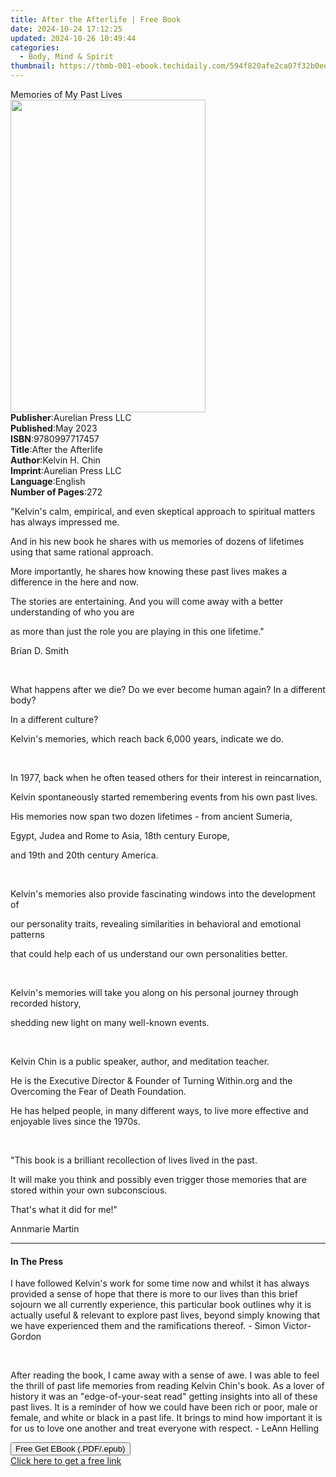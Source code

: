 ```yaml
---
title: After the Afterlife | Free Book
date: 2024-10-24 17:12:25
updated: 2024-10-26 10:49:44
categories:
  - Body, Mind & Spirit
thumbnail: https://thmb-001-ebook.techidaily.com/594f820afe2ca07f32b0ee5876ff8552a0a5e2179ed6a3ad5beeabccedbbdd44.jpg
---
```

<main id="book-container">
  <div class="flex flex-col">
    <div class="book-brief flex-1 py-6 px-4 sm:p-6 md:py-10 md:px-8">
      <!-- brief-->
      <div class="book-brief-main">Memories of My Past Lives</div>
    </div>
    <div
      class="book-meta-info flex-1 grid gap-4 col-start-1 col-end-3 row-start-1 sm:mb-6 sm:grid-cols-4 lg:gap-6 lg:col-start-2 lg:row-end-6 lg:row-span-6 lg:mb-0"
    >
      <div
        class="book-meta-info-left place-content-center mt-4 p-4 text-sm leading-6 col-start-2 col-span-2 dark:text-slate-400"
      >
        <img
          class="w-full h-500 object-cover rounded-lg sm:h-255 sm:col-span-2 lg:col-span-full"
          src="https://img-001-ebook.techidaily.com/2b324ac72e83189702e0ad5f0c3804611c49849d42e5ce60a7627828d2dd575b.jpg"
          alt=""
          width="312"
          height="500"
        />
      </div>
      <div
        class="book-meta-info-right mt-2 col-start-1 row-start-2 col-span-3 self-center"
      >
        <!-- meta data  -->
        <div class="flex flex-col px-4 md:px-8">
          <div class="flex-1">
            <strong>Publisher</strong>:<span class="px-2"
              >Aurelian Press LLC</span
            >
          </div>
          <div class="flex-1">
            <strong>Published</strong>:<span class="px-2">May 2023</span>
          </div>
          <div class="flex-1">
            <strong>ISBN</strong>:<span class="px-2">9780997717457</span>
          </div>
          <div class="flex-1">
            <strong>Title</strong>:<span class="px-2">After the Afterlife</span>
          </div>
          <div class="flex-1">
            <strong>Author</strong>:<span class="px-2">Kelvin H. Chin</span>
          </div>
          <div class="flex-1">
            <strong>Imprint</strong>:<span class="px-2"
              >Aurelian Press LLC</span
            >
          </div>
          <div class="flex-1">
            <strong>Language</strong>:<span class="px-2">English</span>
          </div>
          <div class="flex-1">
            <strong>Number of Pages</strong>:<span class="px-2">272</span>
          </div>
        </div>
      </div>
    </div>
    <div class="book-description flex-1 py-6 px-4 sm:p-6 md:py-10 md:px-8">
      <div class="book-description-main">
        <div accordion-content="" id="description">
          <p class="ql-align-center">
            "Kelvin's calm, empirical, and even skeptical approach to spiritual
            matters has always impressed me.
          </p>
          <p class="ql-align-center">
            And in his new book he shares with us memories of dozens of
            lifetimes using that same rational approach.
          </p>
          <p class="ql-align-center">
            More importantly, he shares how knowing these past lives makes a
            difference in the here and now.
          </p>
          <p class="ql-align-center">
            The stories are entertaining. And you will come away with a better
            understanding of who you are
          </p>
          <p class="ql-align-center">
            as more than just the role you are playing in this one lifetime."
          </p>
          Brian D. Smith
          <p class="ql-align-center"><br /></p>
          <p class="ql-align-center">
            What happens after we die? Do we ever become human again? In a
            different body?
          </p>
          <p class="ql-align-center">In a different culture?</p>
          <p class="ql-align-center">
            Kelvin's memories, which reach back 6,000 years, indicate we do.
          </p>
          <p class="ql-align-center"><br /></p>
          <p class="ql-align-center">
            In 1977, back when he often teased others for their interest in
            reincarnation,
          </p>
          <p class="ql-align-center">
            Kelvin spontaneously started remembering events from his own past
            lives.
          </p>
          <p class="ql-align-center">
            His memories now span two dozen lifetimes - from ancient Sumeria,
          </p>
          <p class="ql-align-center">
            Egypt, Judea and Rome to Asia, 18th century Europe,
          </p>
          <p class="ql-align-center">and 19th and 20th century America.</p>
          <p class="ql-align-center"><br /></p>
          <p class="ql-align-center">
            Kelvin's memories also provide fascinating windows into the
            development of
          </p>
          <p class="ql-align-center">
            our personality traits, revealing similarities in behavioral and
            emotional patterns
          </p>
          <p class="ql-align-center">
            that could help each of us understand our own personalities better.
          </p>
          <p class="ql-align-center"><br /></p>
          <p class="ql-align-center">
            Kelvin's memories will take you along on his personal journey
            through recorded history,
          </p>
          <p class="ql-align-center">
            shedding new light on many well-known events.
          </p>
          <p class="ql-align-center"><br /></p>
          <p class="ql-align-center">
            Kelvin Chin is a public speaker, author, and meditation teacher.
          </p>
          <p class="ql-align-center">
            He is the Executive Director &amp; Founder of Turning Within.org and
            the Overcoming the Fear of Death Foundation.
          </p>
          <p class="ql-align-center">
            He has helped people, in many different ways, to live more effective
            and enjoyable lives since the 1970s.
          </p>
          <p class="ql-align-center"><br /></p>
          <p class="ql-align-center">
            "This book is a brilliant recollection of lives lived in the past.
          </p>
          <p class="ql-align-center">
            It will make you think and possibly even trigger those memories that
            are stored within your own subconscious.
          </p>
          <p class="ql-align-center">That's what it did for me!"</p>
          Annmarie Martin
        </div>
        <div class="accordion-fader"></div>
      </div>
    </div>
    <div class="book-excerpts flex-1 py-6 px-4 sm:p-6 md:py-10 md:px-8">
      <!-- excerpts-->
      <div class="book-excerpts-main">
        <hr />
        <h4 class="placeholder placeholder-heading">
          <span>In The Press</span>
        </h4>
        <p></p>
        <p>
          I have followed Kelvin's work for some time now and whilst it has
          always provided a sense of hope that there is more to our lives than
          this brief sojourn we all currently experience, this particular book
          outlines why it is actually useful &amp; relevant to&nbsp;explore past
          lives, beyond simply knowing that we have experienced them and the
          ramifications thereof. - Simon Victor-Gordon
        </p>
        <p><br /></p>
        <p>
          After reading the book, I came away with a sense of awe. I was able to
          feel the thrill of past life memories from&nbsp;reading Kelvin Chin's
          book. As a lover of history it was an "edge-of-your-seat read" getting
          insights into all of these past lives. It is a reminder of how we
          could have been rich or poor, male or female, and white or black in a
          past life. It brings to mind how important it is for us to love one
          another and treat everyone with respect. - LeAnn Helling
        </p>
        <p></p>
      </div>
    </div>
    <div
      class="book-about-author flex-1 py-6 px-4 sm:p-6 md:py-10 md:px-8"
    ></div>
    <div class="book-free-get flex-1 py-6 px-4 sm:p-6 md:py-10 md:px-8">
      <button
        id="btn-free-get"
        class="bg-blue-500 hover:bg-blue-700 text-white font-bold py-2 px-4 rounded"
      >
        Free Get EBook (.PDF/.epub)
      </button>
      <div id="countdown-display" class="px-2 text-lg mt-2"></div>
      <a
        id="free-link"
        class="hidden bg-blue-500 hover:bg-blue-700 text-white font-bold py-2 px-4 rounded"
        href="https://www.ebooks.com/en-us/book/211235662/after-the-afterlife/kelvin-h-chin/"
        target="_blank"
        >Click here to get a free link</a
      >
    </div>
    <script>
      let countdownTime = 0;
      let countdownInterval = null;
      document
        .getElementById('btn-free-get')
        .addEventListener('click', startCountdown);
      function startCountdown() {
        countdownTime = new Date().getTime() + 60000 * 3;
        countdownInterval = setInterval(updateCountdown, 1000);
        document.getElementById('btn-free-get').disabled = true;
        document
          .getElementById('btn-free-get')
          .classList.add('bg-gray-500', 'cursor-not-allowed');
      }
      function updateCountdown() {
        let currentTime = new Date().getTime();
        let timeLeft = countdownTime - currentTime;
        let secondsLeft = Math.floor(timeLeft / 1000);
        document.getElementById('countdown-display').innerHTML =
          `Remaining time: ${secondsLeft} seconds.`;
        if (secondsLeft <= 0) {
          clearInterval(countdownInterval);
          document.getElementById('btn-free-get').classList.add('hidden');
          document.getElementById('free-link').classList.remove('hidden');
          document.getElementById('countdown-display').innerHTML = '';
        }
      }
    </script>
  </div>
</main>
